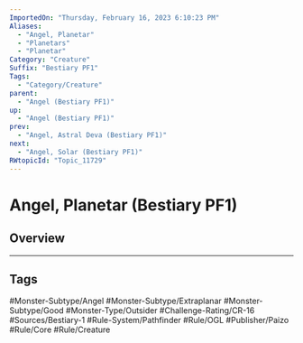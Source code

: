 ```yaml
---
ImportedOn: "Thursday, February 16, 2023 6:10:23 PM"
Aliases:
  - "Angel, Planetar"
  - "Planetars"
  - "Planetar"
Category: "Creature"
Suffix: "Bestiary PF1"
Tags:
  - "Category/Creature"
parent:
  - "Angel (Bestiary PF1)"
up:
  - "Angel (Bestiary PF1)"
prev:
  - "Angel, Astral Deva (Bestiary PF1)"
next:
  - "Angel, Solar (Bestiary PF1)"
RWtopicId: "Topic_11729"
---
```

# Angel, Planetar (Bestiary PF1)
## Overview

---
## Tags
#Monster-Subtype/Angel #Monster-Subtype/Extraplanar #Monster-Subtype/Good #Monster-Type/Outsider #Challenge-Rating/CR-16 #Sources/Bestiary-1 #Rule-System/Pathfinder #Rule/OGL #Publisher/Paizo #Rule/Core #Rule/Creature

